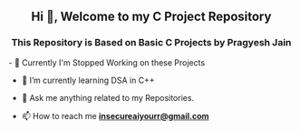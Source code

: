 <h2 align="center">Hi 👋, Welcome to my C Project Repository</h2>
<h3 align="center">This Repository is Based on Basic C Projects by Pragyesh Jain</h3>
- 🔭 Currently I'm Stopped Working on these Projects

- 🌱 I’m currently learning DSA in C++

- 💬 Ask me anything related to my Repositories.

- 📫 How to reach me **insecureaiyourr@gmail.com**

<p align="left">
</p>
